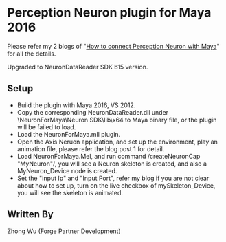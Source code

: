 # Perception Neuron plugin for Maya 2016  

Please refer my 2 blogs of "[How to connect Perception Neuron with Maya](http://around-the-corner.typepad.com/adn/2015/10/how-to-connect-perception-neuron-with-maya-part-1.html)" for 
all the details. 


Upgraded to NeuronDataReader SDK b15 version.

## Setup
- Build the plugin with Maya 2016, VS 2012.
- Copy the corresponding NeuronDataReader.dll under \\NeuronForMaya\Neuron SDK\lib\x64 to Maya binary file, or the plugin will be failed to load. 
- Load the NeuronForMaya.mll plugin.
- Open the Axis Neruon application, and set up the environment, play an animation file, please refer the blog post 1 for detail.
- Load NeuronForMaya.Mel, and run command /createNeuronCap "MyNeuron"/, you will see a Neuron skeleton is created, and also a MyNeuron_Device node is created.
- Set the "Input Ip" and "Input Port", refer my blog if you are not clear about how to set up, turn on the   live checkbox of mySkeleton_Device, you will see the skeleton is animated.

## Written By
Zhong Wu (Forge Partner Development)


